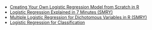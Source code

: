 
- [Creating Your Own Logistic Regression Model from Scratch in R](https://towardsdatascience.com/creating-your-own-logistic-regression-model-from-scratch-in-r-ce719a49e10b)
- [Logistic Regression Explained in 7 Minutes (SMRY)](https://towardsdatascience.com/logistic-regression-explained-in-7-minutes-f648bf44d53e)
- [Multiple Logistic Regression for Dichotomous Variables in R (SMRY)](https://towardsdatascience.com/multiple-logistic-regression-in-r-aa65c2a91e22)
- [Logistic Regression for Classification](https://www.kdnuggets.com/2022/04/logistic-regression-classification.html)

